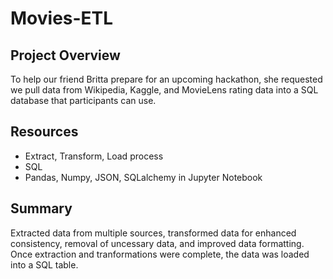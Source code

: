 # Movies-ETL

## Project Overview
To help our friend Britta prepare for an upcoming hackathon, she requested we pull data from Wikipedia, Kaggle, and MovieLens rating data into a SQL database that participants can use. 

## Resources
- Extract, Transform, Load process
- SQL 
- Pandas, Numpy, JSON, SQLalchemy in Jupyter Notebook

## Summary
Extracted data from multiple sources, transformed data for enhanced consistency, removal of uncessary data, and improved data formatting. Once extraction and tranformations were complete, the data was loaded into a SQL table.
